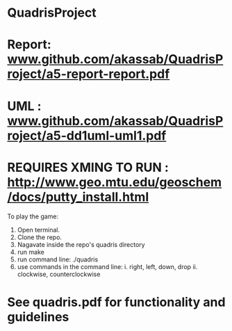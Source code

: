 
# QuadrisProject


# Report: www.github.com/akassab/QuadrisProject/a5-report-report.pdf
# UML : www.github.com/akassab/QuadrisProject/a5-dd1uml-uml1.pdf

# REQUIRES XMING TO RUN : http://www.geo.mtu.edu/geoschem/docs/putty_install.html

To play the game:
1. Open terminal.
2. Clone the repo.
3. Nagavate inside the repo's quadris directory
4. run make
5. run command line: ./quadris
6. use commands in the command line:
  i. right, left, down, drop
  ii. clockwise, counterclockwise
  
# See quadris.pdf for functionality and guidelines
